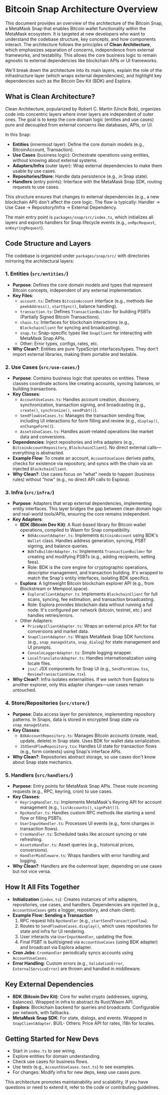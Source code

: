 # Bitcoin Snap Architecture Overview

This document provides an overview of the architecture of the Bitcoin Snap, a MetaMask Snap that enables Bitcoin wallet functionality within the MetaMask ecosystem. It is targeted at new developers who want to understand the codebase structure, key concepts, and how components interact. The architecture follows the principles of **Clean Architecture**, which emphasizes separation of concerns, independence from external frameworks, and testability. This allows the core business logic to remain agnostic to external dependencies like blockchain APIs or UI frameworks.

We'll break down the architecture into its main layers, explain the role of the infrastructure layer (which wraps external dependencies), and highlight key dependencies such as the Bitcoin Dev Kit (BDK) and Esplora.

## What is Clean Architecture?

Clean Architecture, popularized by Robert C. Martin (Uncle Bob), organizes code into concentric layers where inner layers are independent of outer ones. The goal is to keep the core domain logic (entities and use cases) pure and decoupled from external concerns like databases, APIs, or UI.

In this Snap:

- **Entities** (innermost layer): Define the core domain models (e.g., BitcoinAccount, Transaction).
- **Use Cases** (business logic): Orchestrate operations using entities, without knowing about external systems.
- **Adapters/Infra** (outer layer): Wrap external dependencies to make them usable by use cases.
- **Repositories/Store**: Handle data persistence (e.g., in Snap state).
- **Handlers** (entry points): Interface with the MetaMask Snap SDK, routing requests to use cases.

This structure ensures that changes to external dependencies (e.g., a new blockchain API) don't affect the core logic. The flow is typically: Handler → Use Case → Repository/Infra → External Dependency.

The main entry point is `packages/snap/src/index.ts`, which initializes all layers and exports handlers for Snap lifecycle events (e.g., `onRpcRequest`, `onKeyringRequest`).

## Code Structure and Layers

The codebase is organized under `packages/snap/src/` with directories mirroring the architectural layers:

### 1. Entities (`src/entities/`)

- **Purpose**: Defines the core domain models and types that represent Bitcoin concepts, independent of any external implementation.
- **Key Files**:
  - `account.ts`: Defines `BitcoinAccount` interface (e.g., methods like `peekAddress()`, `startSync()`, balance handling).
  - `transaction.ts`: Defines `TransactionBuilder` for building PSBTs (Partially Signed Bitcoin Transactions).
  - `chain.ts`: Interfaces for blockchain interactions (e.g., `BlockchainClient` for syncing and broadcasting).
  - `snap.ts`: Snap-specific types like `SnapClient` for interacting with MetaMask Snap APIs.
  - Other: Error types, configs, rates, etc.
- **Why Clean?**: Entities are pure TypeScript interfaces/types. They don't import external libraries, making them portable and testable.

### 2. Use Cases (`src/use-cases/`)

- **Purpose**: Contains business logic that operates on entities. These classes coordinate actions like creating accounts, syncing balances, or building transactions.
- **Key Classes**:
  - `AccountUseCases.ts`: Handles account creation, discovery, synchronization, transaction signing, and broadcasting (e.g., `create()`, `synchronize()`, `sendPsbt()`).
  - `SendFlowUseCases.ts`: Manages the transaction sending flow, including UI interactions for form filling and review (e.g., `display()`, `onChangeForm()`).
  - `AssetsUseCases.ts`: Handles asset-related operations like market data and conversions.
- **Dependencies**: Inject repositories and infra adapters (e.g., `BitcoinAccountRepository`, `BlockchainClient`). No direct external calls—everything is abstracted.
- **Example Flow**: To create an account, `AccountUseCases` derives paths, checks for existence via repository, and syncs with the chain via an injected `BlockchainClient`.
- **Why Clean?**: Use cases focus on "what" needs to happen (business rules) without "how" (e.g., no direct API calls to Esplora).

### 3. Infra (`src/infra/`)

- **Purpose**: Adapters that wrap external dependencies, implementing entity interfaces. This layer bridges the gap between clean domain logic and real-world tools/APIs, ensuring the core remains independent.
- **Key Adapters**:
  - **BDK (Bitcoin Dev Kit)**: A Rust-based library for Bitcoin wallet operations, compiled to Wasm for Snap compatibility.
    - `BdkAccountAdapter.ts`: Implements `BitcoinAccount` using BDK's `Wallet` class. Handles address generation, syncing, PSBT signing, and balance queries.
    - `BdkTxBuilderAdapter.ts`: Implements `TransactionBuilder` for creating and modifying PSBTs (e.g., adding recipients, setting fees).
    - Role: BDK is the core engine for cryptographic operations, descriptor management, and transaction building. It's wrapped to match the Snap's entity interfaces, isolating BDK specifics.
  - **Esplora**: A lightweight Bitcoin blockchain explorer API (e.g., from Blockstream or Mempool.space).
    - `EsploraClientAdapter.ts`: Implements `BlockchainClient` for full scans, syncing, fee estimation, and transaction broadcasting.
    - Role: Esplora provides blockchain data without running a full node. It's configured per network (bitcoin, testnet, etc.) and handles retries/errors.
  - Other Adapters:
    - `PriceApiClientAdapter.ts`: Wraps an external price API for fiat conversions and market data.
    - `SnapClientAdapter.ts`: Wraps MetaMask Snap SDK functions (e.g., `snap_manageState`, `snap_dialog`) for state management and UI prompts.
    - `ConsoleLoggerAdapter.ts`: Simple logging wrapper.
    - `LocalTranslatorAdapter.ts`: Handles internationalization using locale files.
    - `jsx/`: JSX components for Snap UI (e.g., `SendFormView.tsx`, `ReviewTransactionView.tsx`).
- **Why Clean?**: Infra isolates externalities. If we switch from Esplora to another explorer, only this adapter changes—use cases remain untouched.

### 4. Store/Repositories (`src/store/`)

- **Purpose**: Data access layer for persistence, implementing repository patterns. In Snaps, data is stored in encrypted Snap state via `snap_manageState`.
- **Key Classes**:
  - `BdkAccountRepository.ts`: Manages Bitcoin accounts (create, read, update, delete) in Snap state. Uses BDK for wallet data serialization.
  - `JSXSendFlowRepository.tsx`: Handles UI state for transaction flows (e.g., form contexts) using Snap's interface APIs.
- **Why Clean?**: Repositories abstract storage, so use cases don't know about Snap state mechanics.

### 5. Handlers (`src/handlers/`)

- **Purpose**: Entry points for MetaMask Snap APIs. These route incoming requests (e.g., RPC, keyring, cron) to use cases.
- **Key Classes**:
  - `KeyringHandler.ts`: Implements MetaMask's Keyring API for account management (e.g., `listAccounts()`, `signPsbt()`).
  - `RpcHandler.ts`: Handles custom RPC methods like starting a send flow or filling PSBTs.
  - `UserInputHandler.ts`: Processes UI events (e.g., form changes in transaction flows).
  - `CronHandler.ts`: Scheduled tasks like account syncing or rate refreshing.
  - `AssetsHandler.ts`: Asset queries (e.g., historical prices, conversions).
  - `HandlerMiddleware.ts`: Wraps handlers with error handling and logging.
- **Why Clean?**: Handlers are the outermost layer, depending on use cases but not vice versa.

## How It All Fits Together

- **Initialization** (`index.ts`): Creates instances of infra adapters, repositories, use cases, and handlers. Dependencies are injected (e.g., `AccountUseCases` gets a logger, repository, and chain client).
- **Example Flow: Sending a Transaction**
  1. RPC request hits `RpcHandler` (e.g., `startSendTransactionFlow`).
  2. Routes to `SendFlowUseCases.display()`, which uses repositories for state and infra for UI rendering.
  3. User interacts via `UserInputHandler`, updating the flow.
  4. Final PSBT is built/signed via `AccountUseCases` (using BDK adapter) and broadcast via Esplora adapter.
- **Cron Jobs**: `CronHandler` periodically syncs accounts using `AccountUseCases`.
- **Error Handling**: Custom errors (e.g., `ValidationError`, `ExternalServiceError`) are thrown and handled in middleware.

## Key External Dependencies

- **BDK (Bitcoin Dev Kit)**: Core for wallet crypto (addresses, signing, balances). Wrapped in infra to abstract its Rust/Wasm API.
- **Esplora**: Blockchain backend for queries and broadcasts. Configurable per network, with fallbacks.
- **MetaMask Snap SDK**: For state, dialogs, and events. Wrapped in `SnapClientAdapter`.
  BUIL- Others: Price API for rates, i18n for locales.

## Getting Started for New Devs

- Start in `index.ts` to see wiring.
- Explore entities for domain understanding.
- Check use cases for business flows.
- Use tests (e.g., `AccountUseCases.test.ts`) to see examples.
- For changes: Modify infra for new deps, keep use cases pure.

This architecture promotes maintainability and scalability. If you have questions or need to extend it, refer to the code or contributing guidelines.
